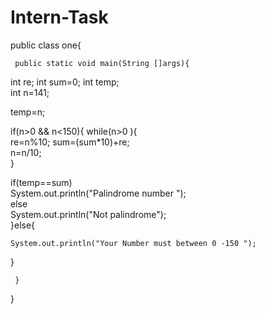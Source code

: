 # Intern-Task
public class one{

     public static void main(String []args){
         
         
 int re;
 int sum=0;
 int  temp;    
 int n=141; 
  
  temp=n;    
  
  if(n>0 && n<150){
  while(n>0 ){    
   re=n%10; 
   sum=(sum*10)+re;    
   n=n/10;    
  }    
  
  
   if(temp==sum)    
   System.out.println("Palindrome number ");    
  else    
   System.out.println("Not palindrome");  
  }else{
      
    System.out.println("Your Number must between 0 -150 ");  

      
  }
   
  
         
     }
}
